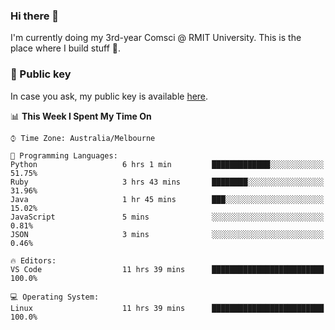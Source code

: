 ### Hi there 👋

I'm currently doing my 3rd-year Comsci @ RMIT University. This is the place where I build stuff 👀. 

### 🔑 Public key

In case you ask, my public key is available [here](https://public.auspham.dev/).

<!--START_SECTION:waka-->
📊 **This Week I Spent My Time On** 

```text
⌚︎ Time Zone: Australia/Melbourne

💬 Programming Languages: 
Python                   6 hrs 1 min         █████████████░░░░░░░░░░░░   51.75% 
Ruby                     3 hrs 43 mins       ████████░░░░░░░░░░░░░░░░░   31.96% 
Java                     1 hr 45 mins        ███░░░░░░░░░░░░░░░░░░░░░░   15.02% 
JavaScript               5 mins              ░░░░░░░░░░░░░░░░░░░░░░░░░   0.81% 
JSON                     3 mins              ░░░░░░░░░░░░░░░░░░░░░░░░░   0.46%

🔥 Editors: 
VS Code                  11 hrs 39 mins      █████████████████████████   100.0%

💻 Operating System: 
Linux                    11 hrs 39 mins      █████████████████████████   100.0%

```


<!--END_SECTION:waka-->

<!--
**rockmanvnx6/rockmanvnx6** is a ✨ _special_ ✨ repository because its `README.md` (this file) appears on your GitHub profile.

Here are some ideas to get you started:

- 🔭 I’m currently working on ...
- 🌱 I’m currently learning ...
- 👯 I’m looking to collaborate on ...
- 🤔 I’m looking for help with ...
- 💬 Ask me about ...
- 📫 How to reach me: ...
- 😄 Pronouns: ...
- ⚡ Fun fact: ...
-->
